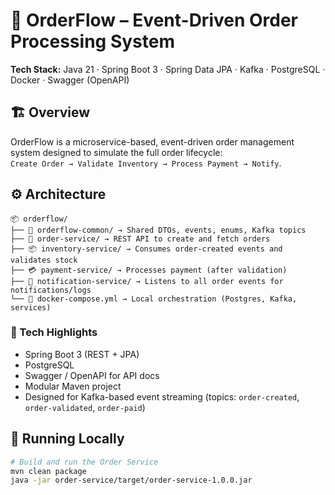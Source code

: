 # 🧩 OrderFlow – Event-Driven Order Processing System
**Tech Stack:** Java 21 · Spring Boot 3 · Spring Data JPA · Kafka · PostgreSQL · Docker · Swagger (OpenAPI)

## 🏗️ Overview
OrderFlow is a microservice-based, event-driven order management system designed to simulate the full order lifecycle:  
`Create Order → Validate Inventory → Process Payment → Notify`.

## ⚙️ Architecture
```
📦 orderflow/
├── 🧱 orderflow-common/ → Shared DTOs, events, enums, Kafka topics
├── 🚀 order-service/ → REST API to create and fetch orders
├── 📦 inventory-service/ → Consumes order-created events and validates stock
├── 💳 payment-service/ → Processes payment (after validation)
├── 🔔 notification-service/ → Listens to all order events for notifications/logs
└── 🐳 docker-compose.yml → Local orchestration (Postgres, Kafka, services)
```

### 🧩 Tech Highlights
- Spring Boot 3 (REST + JPA)
- PostgreSQL
- Swagger / OpenAPI for API docs
- Modular Maven project
- Designed for Kafka-based event streaming (topics: `order-created`, `order-validated`, `order-paid`)

## 🚀 Running Locally
```bash
# Build and run the Order Service
mvn clean package
java -jar order-service/target/order-service-1.0.0.jar
